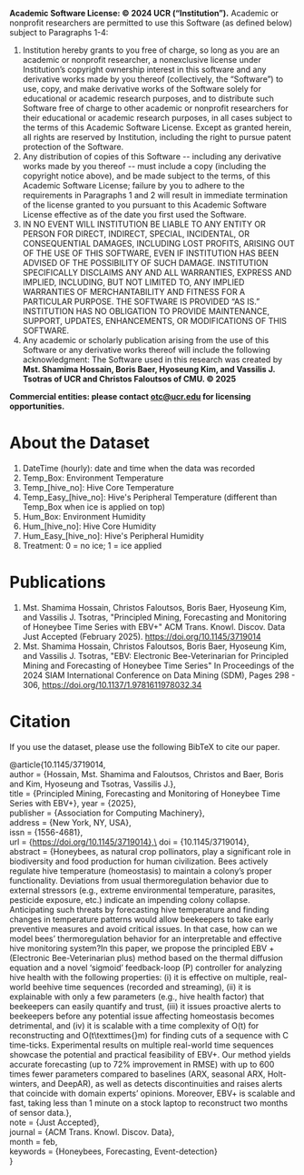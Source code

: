 **Academic Software License: © 2024 UCR (“Institution”).** 
Academic or nonprofit researchers are permitted to use this Software (as defined below) subject to Paragraphs 1-4:
1. Institution hereby grants to you free of charge, so long as you are an academic or nonprofit researcher, a nonexclusive license under Institution’s copyright ownership interest in this software and any derivative works made by you thereof (collectively, the “Software”) to use, copy, and make derivative works of the Software solely for educational or academic research purposes, and to distribute such Software free of charge to other academic or nonprofit researchers for their educational or academic research purposes, in all cases subject to the terms of this Academic Software License. Except as granted herein, all rights are reserved by Institution, including the right to pursue patent protection of the Software.
2. Any distribution of copies of this Software -- including any derivative works made by you thereof -- must include a copy (including the copyright notice above), and be made subject to the terms, of this Academic Software License; failure by you to adhere to the requirements in Paragraphs 1 and 2 will result in immediate termination of the license granted to you pursuant to this Academic Software License effective as of the date you first used the Software.
3. IN NO EVENT WILL INSTITUTION BE LIABLE TO ANY ENTITY OR PERSON FOR DIRECT, INDIRECT, SPECIAL, INCIDENTAL, OR CONSEQUENTIAL DAMAGES, INCLUDING LOST PROFITS, ARISING OUT OF THE USE OF THIS SOFTWARE, EVEN IF INSTITUTION HAS BEEN ADVISED OF THE POSSIBILITY OF SUCH DAMAGE. INSTITUTION SPECIFICALLY DISCLAIMS ANY AND ALL WARRANTIES, EXPRESS AND IMPLIED, INCLUDING, BUT NOT LIMITED TO, ANY IMPLIED WARRANTIES OF MERCHANTABILITY AND FITNESS FOR A PARTICULAR PURPOSE. THE SOFTWARE IS PROVIDED “AS IS.” INSTITUTION HAS NO OBLIGATION TO PROVIDE MAINTENANCE, SUPPORT, UPDATES, ENHANCEMENTS, OR MODIFICATIONS OF THIS SOFTWARE.
4. Any academic or scholarly publication arising from the use of this Software or any derivative works thereof will include the following acknowledgment:  The Software used in this research was created by **Mst. Shamima Hossain, Boris Baer, Hyoseung Kim, and Vassilis J. Tsotras of UCR and  Christos Faloutsos of CMU. © 2025**

**Commercial entities: please contact otc@ucr.edu for licensing opportunities.**

# About the Dataset
1. DateTime (hourly): date and time when the data was recorded
2. Temp_Box: Environment Temperature
3. Temp_[hive_no]: Hive Core Temperature
4. Temp_Easy_[hive_no]: Hive's Peripheral Temperature (different than Temp_Box when ice is applied on top)
5. Hum_Box: Environment Humidity
6. Hum_[hive_no]: Hive Core Humidity
7. Hum_Easy_[hive_no]: Hive's Peripheral Humidity
8. Treatment: 0 = no ice; 1 = ice applied

# Publications
1. Mst. Shamima Hossain, Christos Faloutsos, Boris Baer, Hyoseung Kim, and Vassilis J. Tsotras, "Principled Mining, Forecasting and Monitoring of Honeybee Time Series with EBV+" ACM Trans. Knowl. Discov. Data Just Accepted (February 2025). https://doi.org/10.1145/3719014
2. Mst. Shamima Hossain, Christos Faloutsos, Boris Baer, Hyoseung Kim, and Vassilis J. Tsotras, "EBV: Electronic Bee-Veterinarian for Principled Mining and Forecasting of Honeybee Time Series" In Proceedings of the 2024 SIAM International Conference on Data Mining (SDM), Pages 298 - 306, https://doi.org/10.1137/1.9781611978032.34

# Citation

If you use the dataset, please use the following BibTeX to cite our paper. 

@article{10.1145/3719014,\
author = {Hossain, Mst. Shamima and Faloutsos, Christos and Baer, Boris and Kim, Hyoseung and Tsotras, Vassilis J.},\
title = {Principled Mining, Forecasting and Monitoring of Honeybee Time Series with EBV+},
year = {2025},\
publisher = {Association for Computing Machinery},\
address = {New York, NY, USA},\
issn = {1556-4681},\
url = {https://doi.org/10.1145/3719014},\
doi = {10.1145/3719014},\
abstract = {Honeybees, as natural crop pollinators, play a significant role in biodiversity and food production for human civilization. Bees actively regulate hive temperature (homeostasis) to maintain a colony’s proper functionality. Deviations from usual thermoregulation behavior due to external stressors (e.g., extreme environmental temperature, parasites, pesticide exposure, etc.) indicate an impending colony collapse. Anticipating such threats by forecasting hive temperature and finding changes in temperature patterns would allow beekeepers to take early preventive measures and avoid critical issues. In that case, how can we model bees’ thermoregulation behavior for an interpretable and effective hive monitoring system?In this paper, we propose the principled EBV + (Electronic Bee-Veterinarian plus) method based on the thermal diffusion equation and a novel ‘sigmoid’ feedback-loop (P) controller for analyzing hive health with the following properties: (i) it is effective on multiple, real-world beehive time sequences (recorded and streaming), (ii) it is explainable with only a few parameters (e.g., hive health factor) that beekeepers can easily quantify and trust, (iii) it issues proactive alerts to beekeepers before any potential issue affecting homeostasis becomes detrimental, and (iv) it is scalable with a time complexity of O(t) for reconstructing and O(t\texttimes{}m) for finding cuts of a sequence with C time-ticks. Experimental results on multiple real-world time sequences showcase the potential and practical feasibility of EBV+. Our method yields accurate forecasting (up to 72\% improvement in RMSE) with up to 600 times fewer parameters compared to baselines (ARX, seasonal ARX, Holt-winters, and DeepAR), as well as detects discontinuities and raises alerts that coincide with domain experts’ opinions. Moreover, EBV+ is scalable and fast, taking less than 1 minute on a stock laptop to reconstruct two months of sensor data.},\
note = {Just Accepted},\
journal = {ACM Trans. Knowl. Discov. Data},\
month = feb,\
keywords = {Honeybees, Forecasting, Event-detection}\
}
